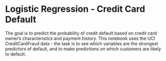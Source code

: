 # Logistic Regression - Credit Card Default

The goal is to predict the probability of credit default based on credit card owner’s characteristics and payment history.
This notebook uses the UCI CreditCardFraud data - the task is to see which variables are the strongest predictors of default, and to make predictions on which customers are likely to default.
